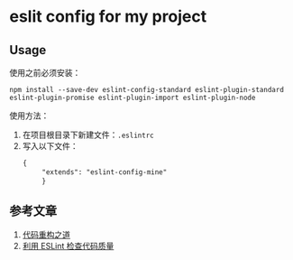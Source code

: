 #  eslit config for my project
## Usage
<p>使用之前必须安装：</p>
<code><p>npm install --save-dev eslint-config-standard eslint-plugin-standard eslint-plugin-promise eslint-plugin-import eslint-plugin-node</p></code>
<p></p>
<p>使用方法：</p>
<ol>
  <li>在项目根目录下新建文件：<code>.eslintrc</code></li>
  <li>写入以下文件：
    <pre><code>{</code>
    <code>"extends": "eslint-config-mine"</code>
    <code>}</code></pre>
    
  </li>
</ol>

## 参考文章
<ol>
  <li>
    <a href="https://mp.weixin.qq.com/s/vn5BH51CK9F1EDq7gIDODQ">代码重构之道</a>
  </li>
  <li>
    <a href="http://morning.work/page/maintainable-nodejs/getting-started-with-eslint.html">利用 ESLint 检查代码质量</a>
  </li>
</ol>

